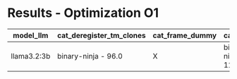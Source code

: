# Results - Optimization O1

| model_llm   | cat_deregister_tm_clones | cat_frame_dummy | cat_main             | cat_register_tm_clones | chmod_deregister_tm_clones | chmod_frame_dummy | chmod_main | chmod_register_tm_clones | sleep_deregister_tm_clones | sleep_frame_dummy | sleep_main | sleep_register_tm_clones |
| ----------- | ------------------------ | --------------- | -------------------- | ---------------------- | -------------------------- | ----------------- | ---------- | ------------------------ | -------------------------- | ----------------- | ---------- | ------------------------ |
| llama3.2:3b | binary-ninja - 96.0      | X               | binary-ninja - 110.0 | X                      | X                          | X                 | X          | X                        | binary-ninja - 96.0        | X                 | X          | X                        |
